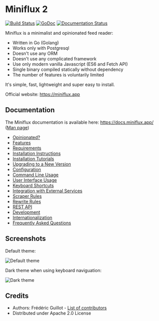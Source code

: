 Miniflux 2
==========
[![Build Status](https://travis-ci.org/miniflux/miniflux.svg?branch=master)](https://travis-ci.org/miniflux/miniflux)
[![GoDoc](https://godoc.org/miniflux.app?status.svg)](https://godoc.org/miniflux.app)
[![Documentation Status](https://readthedocs.org/projects/miniflux/badge/?version=latest)](https://docs.miniflux.app/)

Miniflux is a minimalist and opinionated feed reader:

- Written in Go (Golang)
- Works only with Postgresql
- Doesn't use any ORM
- Doesn't use any complicated framework
- Use only modern vanilla Javascript (ES6 and Fetch API)
- Single binary compiled statically without dependency
- The number of features is voluntarily limited

It's simple, fast, lightweight and super easy to install.

Official website: <https://miniflux.app>

Documentation
-------------

The Miniflux documentation is available here: <https://docs.miniflux.app/> ([Man page](https://miniflux.app/miniflux.1.html))

- [Opinionated?](https://docs.miniflux.app/en/latest/opinionated.html)
- [Features](https://docs.miniflux.app/en/latest/features.html)
- [Requirements](https://docs.miniflux.app/en/latest/requirements.html)
- [Installation Instructions](https://docs.miniflux.app/en/latest/installation.html)
- [Installation Tutorials](https://docs.miniflux.app/en/latest/tutorials.html)
- [Upgrading to a New Version](https://docs.miniflux.app/en/latest/upgrade.html)
- [Configuration](https://docs.miniflux.app/en/latest/configuration.html)
- [Command Line Usage](https://docs.miniflux.app/en/latest/cli.html)
- [User Interface Usage](https://docs.miniflux.app/en/latest/usage.html)
- [Keyboard Shortcuts](https://docs.miniflux.app/en/latest/keyboard_shortcuts.html)
- [Integration with External Services](https://docs.miniflux.app/en/latest/integration.html)
- [Scraper Rules](https://docs.miniflux.app/en/latest/scraper_rules.html)
- [Rewrite Rules](https://docs.miniflux.app/en/latest/rewrite_rules.html)
- [REST API](https://docs.miniflux.app/en/latest/api.html)
- [Development](https://docs.miniflux.app/en/latest/development.html)
- [Internationalization](https://docs.miniflux.app/en/latest/i18n.html)
- [Frequently Asked Questions](https://docs.miniflux.app/en/latest/faq.html)

Screenshots
-----------

Default theme:

![Default theme](https://miniflux.app/image/overview.png)

Dark theme when using keyboard naviguation:

![Dark theme](https://miniflux.app/image/item-selection-black-theme.png)

Credits
-------

- Authors: Frédéric Guillot - [List of contributors](https://github.com/miniflux/miniflux/graphs/contributors)
- Distributed under Apache 2.0 License
